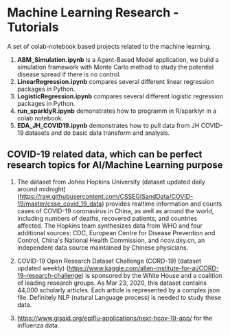 # Machine Learning Research - Tutorials
A set of colab-notebook based projects related to the machine learning.
 1. **ABM_Simulation.ipynb** is a Agent-Based Model application, we build a simulation framework with Monte Carlo method to study the potential disease spread if there is no control.
 2. **LinearRegression.ipynb** compares several different linear regression packages in Python.
 3. **LogisticRegression.ipynb** compares several different logistic regression packages in Python.
 4. **run_sparklyR.ipynb** demonstrates how to programm in R/sparklyr in a colab notebook.
 5. **EDA_JH_COVID19.ipynb** demonstrates how to pull data from JH COVID-19 datasets and do basic data transform and analysis. 
 
 
## COVID-19 related data, which can be perfect research topics for AI/Machine Learning purpose
 1. The dataset from Johns Hopkins University (dataset updated daily around midnight) (https://raw.githubusercontent.com/CSSEGISandData/COVID-19/master/csse_covid_19_data) provides realtime information and counts cases of COVID-19 coronavirus in China, as well as around the world, including numbers of deaths, recovered patients, and countries affected. The Hopkins team synthesizes data from WHO and four additional sources: CDC, European Centre for Disease Prevention and Control, China's National Health Commission, and ncov.dxy.cn, an independent data source maintained by Chinese physicians.

 2. COVID-19 Open Research Dataset Challenge (CORD-19) (dataset updated weekly) (https://www.kaggle.com/allen-institute-for-ai/CORD-19-research-challenge) is sponsored by the White House and a coalition of leading research groups. As Mar 23, 2020, this dataset contains 44,000 scholarly articles. Each article is represented by a complex json file. Definitely NLP (natural Language process) is needed to study these data.

 3. https://www.gisaid.org/epiflu-applications/next-hcov-19-app/ for the influenza data.
